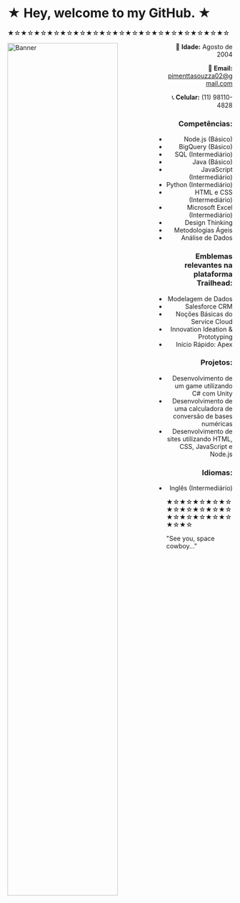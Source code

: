 # ★ Hey, welcome to my GitHub. ★
★☆★☆★☆★☆★☆★☆★☆★☆★☆★☆★☆★☆★☆★☆★☆★☆★☆

<img src="https://i.pinimg.com/564x/3c/1e/2e/3c1e2e6010950d1279383c45b5c66506.jpg" alt="Banner" width="70%" align="left">

<div align="right">

🎂 **Idade:** Agosto de 2004

📧 **Email:** pimenttasouzza02@gmail.com

📞 **Celular:** (11) 98110-4828

### Competências:
- Node.js (Básico)
- BigQuery (Básico)
- SQL (Intermediário)
- Java (Básico)
- JavaScript (Intermediário)
- Python (Intermediário)
- HTML e CSS (Intermediário)
- Microsoft Excel (Intermediário)
- Design Thinking
- Metodologias Ágeis
- Análise de Dados

### Emblemas relevantes na plataforma Trailhead:
- Modelagem de Dados
- Salesforce CRM
- Noções Básicas do Service Cloud
- Innovation Ideation & Prototyping
- Início Rápido: Apex

### Projetos:
- Desenvolvimento de um game utilizando C# com Unity
- Desenvolvimento de uma calculadora de conversão de bases numéricas
- Desenvolvimento de sites utilizando HTML, CSS, JavaScript e Node.js

### Idiomas:
- Inglês (Intermediário)

</div>

★☆★☆★☆★☆★☆★☆★☆★☆★☆★☆★☆★☆★☆★☆★☆★☆★☆

"See you, space cowboy..."

